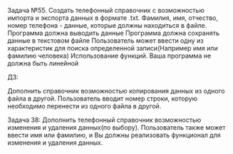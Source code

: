 Задача №55.
Создать телефонный справочник с возможностью импорта и экспорта данных в формате .txt.
Фамилия, имя, отчество, номер телефона - данные, которые должны находиться в файле.
Программа должна выводить данные
Программа должна сохранять данные в текстовом файле
Пользователь может ввести одну из характеристик для поиска определенной
записи(Например имя или фамилию человека)
Использование функций. Ваша программа не должна быть линейной


ДЗ:

Дополнить справочник возможностью копирования данных
из одного файла в другой. Пользователь вводит номер строки,
которую необходимо перенести из одного файла в другой.

Задача 38:  Дополнить телефонный справочник возможностью
изменения и удаления данных(по выбору). Пользователь также
может ввести имя или фамилию, и Вы должны реализовать
функционал для изменения и удаления данных.

